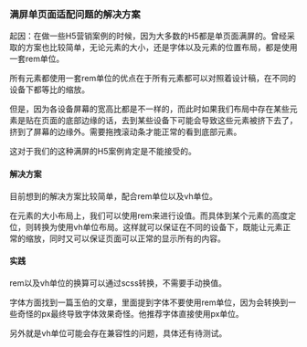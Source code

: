 ### 满屏单页面适配问题的解决方案

起因：在做一些H5营销案例的时候，因为大多数的H5都是单页面满屏的。曾经采取的方案也比较简单，无论元素的大小，还是字体以及元素的位置布局，都是使用一套rem单位。

所有元素都使用一套rem单位的优点在于所有元素都可以对照着设计稿，在不同的设备下都等比的缩放。

但是，因为各设备屏幕的宽高比都是不一样的，而此时如果我们布局中存在某些元素是贴在页面的底部边缘的话，去到某些设备下可能会导致这些元素被挤下去了，挤到了屏幕的边缘外。需要拖拽滚动条才能正常的看到底部元素。

这对于我们的这种满屏的H5案例肯定是不能接受的。

#### 解决方案

目前想到的解决方案比较简单，配合rem单位以及vh单位。

在元素的大小布局上，我们可以使用rem来进行设值。而具体到某个元素的高度定位，则转换为使用vh单位布局。这样就可以保证在不同的设备下，既能让元素正常的缩放，同时又可以保证页面可以正常的显示所有的内容。

#### 实践

rem以及vh单位的换算可以通过scss转换，不需要手动换值。

字体方面找到一篇玉伯的文章，里面提到字体不要使用rem单位，因为会转换到一些奇怪的px最终导致字体效果奇怪。他推荐字体直接使用px单位。

另外就是vh单位可能会存在兼容性的问题，具体还有待测试。

